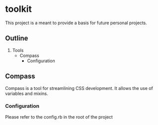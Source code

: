 toolkit
=======

This project is a meant to provide a basis for future personal projects.

Outline
-

1. Tools
    * Compass
        - Configuration



Compass
-------

Compass is a tool for streamlining CSS development. It allows the use of variables and mixins.

### Configuration
Please refer to the config.rb in the root of the project



